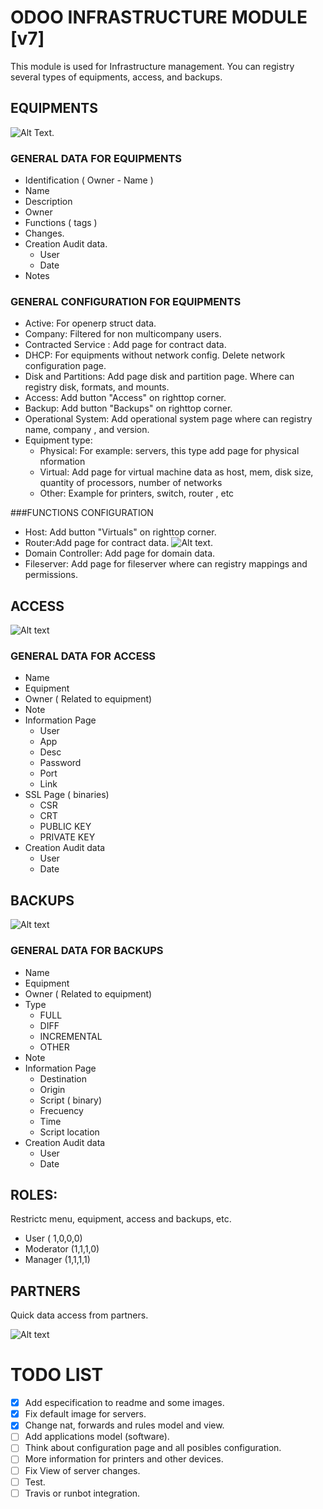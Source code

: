 # ODOO INFRASTRUCTURE MODULE [v7]

This module is used for Infrastructure management. You can registry several types of equipments, access, and backups. 


## EQUIPMENTS

![Alt Text](/docs/img/server_example.jpg?raw=true "Server Example").

### GENERAL DATA FOR EQUIPMENTS
* Identification ( Owner - Name )
* Name
* Description
* Owner
* Functions ( tags )
* Changes.
* Creation Audit data.
  * User
  * Date
* Notes

### GENERAL CONFIGURATION FOR EQUIPMENTS
* Active: For openerp struct data.
* Company: Filtered for non multicompany users.
* Contracted Service : Add page for contract data.
* DHCP: For equipments without network config. Delete network configuration page.
* Disk and Partitions: Add page disk and partition page. Where can registry disk, formats, and mounts.
* Access: Add button "Access" on righttop corner. 
* Backup: Add button "Backups" on righttop corner.
* Operational System: Add operational system page where can registry name, company , and version.
* Equipment type:
  * Physical: For example: servers, this type add page for physical nformation
  * Virtual: Add page for virtual machine data as host, mem, disk size, quantity of processors, number of networks
  * Other: Example for printers, switch, router , etc


###FUNCTIONS CONFIGURATION

* Host: Add button "Virtuals" on righttop corner. 
* Router:Add page for contract data.
![Alt text](/docs/img/router_example.jpg?raw=true "Router Example").
* Domain Controller: Add page for domain data.
* Fileserver: Add page for fileserver where can registry mappings and permissions.


## ACCESS

![Alt text](/docs/img/access_example.jpg?raw=true "Access Example")

### GENERAL DATA FOR ACCESS
* Name
* Equipment
* Owner ( Related to equipment)
* Note
* Information Page
  * User
  * App
  * Desc
  * Password
  * Port
  * Link
* SSL Page ( binaries)
  * CSR 
  * CRT
  * PUBLIC KEY
  * PRIVATE KEY
* Creation Audit data
  * User
  * Date


## BACKUPS

![Alt text](/docs/img/backup_example.jpg?raw=true "Backup Example")	

### GENERAL DATA FOR BACKUPS
* Name
* Equipment
* Owner ( Related to equipment)
* Type
  * FULL
  * DIFF
  * INCREMENTAL
  * OTHER
* Note
* Information Page
  * Destination
  * Origin
  * Script ( binary)
  * Frecuency
  * Time
  * Script location
* Creation Audit data
  * User
  * Date


## ROLES:
Restrictc menu, equipment, access and backups, etc.
* User ( 1,0,0,0)
* Moderator (1,1,1,0)
* Manager (1,1,1,1)
      
## PARTNERS
Quick data access from partners.

![Alt text](/docs/img/partner_example.jpg?raw=true "Partner Example")


# TODO LIST
- [x] Add especification to readme and some images.
- [x] Fix default image for servers.
- [x] Change nat, forwards and rules model and view.
- [ ] Add applications model (software).
- [ ] Think about configuration page and all posibles configuration.
- [ ] More information for printers and other devices.
- [ ] Fix View of server changes.
- [ ] Test.
- [ ] Travis or runbot integration.
